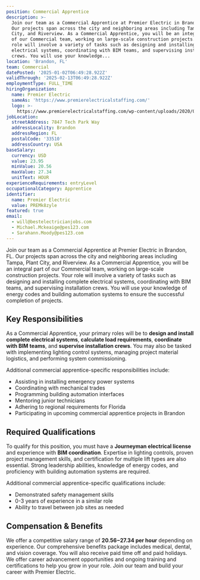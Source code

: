 ```yaml
---
position: Commercial Apprentice
description: >-
  Join our team as a Commercial Apprentice at Premier Electric in Brandon, FL.
  Our projects span across the city and neighboring areas including Tampa, Plant
  City, and Riverview. As a Commercial Apprentice, you will be an integral part
  of our Commercial team, working on large-scale construction projects. Your
  role will involve a variety of tasks such as designing and installing complete
  electrical systems, coordinating with BIM teams, and supervising installation
  crews. You will use your knowledge...
location: 'Brandon, FL'
team: Commercial
datePosted: '2025-01-02T06:49:28.922Z'
validThrough: '2025-02-13T06:49:28.922Z'
employmentType: FULL_TIME
hiringOrganization:
  name: Premier Electric
  sameAs: 'https://www.premierelectricalstaffing.com/'
  logo: >-
    https://www.premierelectricalstaffing.com/wp-content/uploads/2020/05/Premier-Electrical-Staffing-logo.png
jobLocation:
  streetAddress: 7847 Tech Park Way
  addressLocality: Brandon
  addressRegion: FL
  postalCode: '33510'
  addressCountry: USA
baseSalary:
  currency: USD
  value: 23.95
  minValue: 20.56
  maxValue: 27.34
  unitText: HOUR
experienceRequirements: entryLevel
occupationalCategory: Apprentice
identifier:
  name: Premier Electric
  value: PREMk8zyle
featured: true
email:
  - will@bestelectricianjobs.com
  - Michael.Mckeaige@pes123.com
  - Sarahann.Moody@pes123.com
---
```




Join our team as a Commercial Apprentice at Premier Electric in Brandon, FL. Our projects span across the city and neighboring areas including Tampa, Plant City, and Riverview. As a Commercial Apprentice, you will be an integral part of our Commercial team, working on large-scale construction projects. Your role will involve a variety of tasks such as designing and installing complete electrical systems, coordinating with BIM teams, and supervising installation crews. You will use your knowledge of energy codes and building automation systems to ensure the successful completion of projects. 

## Key Responsibilities
As a Commercial Apprentice, your primary roles will be to **design and install complete electrical systems**, **calculate load requirements**, **coordinate with BIM teams**, and **supervise installation crews**. You may also be tasked with implementing lighting control systems, managing project material logistics, and performing system commissioning. 

Additional commercial apprentice-specific responsibilities include: 
- Assisting in installing emergency power systems
- Coordinating with mechanical trades
- Programming building automation interfaces
- Mentoring junior technicians
- Adhering to regional requirements for Florida
- Participating in upcoming commercial apprentice projects in Brandon

## Required Qualifications
To qualify for this position, you must have a **Journeyman electrical license** and experience with **BIM coordination**. Expertise in lighting controls, proven project management skills, and certification for multiple lift types are also essential. Strong leadership abilities, knowledge of energy codes, and proficiency with building automation systems are required. 

Additional commercial apprentice-specific qualifications include: 
- Demonstrated safety management skills 
- 0-3 years of experience in a similar role
- Ability to travel between job sites as needed

## Compensation & Benefits
We offer a competitive salary range of **$20.56-$27.34 per hour** depending on experience. Our comprehensive benefits package includes medical, dental, and vision coverage. You will also receive paid time off and paid holidays. We offer career advancement opportunities and ongoing training and certifications to help you grow in your role. Join our team and build your career with Premier Electric.
